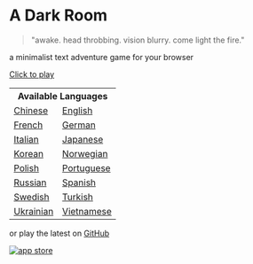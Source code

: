 A Dark Room
===========
> "awake. head throbbing. vision blurry. come light the fire."

a minimalist text adventure game for your browser

[Click to play](http://adarkroom.doublespeakgames.com)

<table>
<tr>
<th colspan=2>Available Languages
<tr>
<td><a href="http://adarkroom.doublespeakgames.com/?lang=zh_cn">Chinese</a>
<td><a href="http://adarkroom.doublespeakgames.com/?lang=en">English</a>
<tr>
<td><a href="http://adarkroom.doublespeakgames.com/?lang=fr">French</a>
<td><a href="http://adarkroom.doublespeakgames.com/?lang=de">German</a>
<tr>
<td><a href="http://adarkroom.doublespeakgames.com/?lang=it">Italian</a>
<td><a href="http://adarkroom.doublespeakgames.com/?lang=ja">Japanese</a>
<tr>
<td><a href="http://adarkroom.doublespeakgames.com/?lang=ko">Korean</a>
<td><a href="http://adarkroom.doublespeakgames.com/?lang=nb">Norwegian</a>
<tr>
<td><a href="http://adarkroom.doublespeakgames.com/?lang=pl">Polish</a>
<td><a href="http://adarkroom.doublespeakgames.com/?lang=pt">Portuguese</a>
<tr>
<td><a href="http://adarkroom.doublespeakgames.com/?lang=ru">Russian</a>
<td><a href="http://adarkroom.doublespeakgames.com/?lang=es">Spanish</a>
<tr>
<td><a href="http://adarkroom.doublespeakgames.com/?lang=sv">Swedish</a>
<td><a href="http://adarkroom.doublespeakgames.com/?lang=tr">Turkish</a>
<tr>
<td><a href="http://adarkroom.doublespeakgames.com/?lang=uk">Ukrainian</a>
<td><a href="http://adarkroom.doublespeakgames.com/?lang=vi">Vietnamese</a>
</table>

or play the latest on [GitHub](http://doublespeakgames.github.io/adarkroom)

[![app store](http://i.imgur.com/M6jlJQH.png)](https://itunes.apple.com/us/app/a-dark-room/id736683061)
